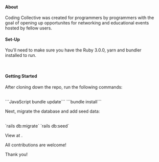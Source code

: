 <h4>About</h4>
<p>Coding Collective was created for programmers by programmers with the goal of opening up opportunites for networking and educational events hosted by fellow users.</p>

<h4>Set-Up</h4>
<p>You'll need to make sure you have the Ruby 3.0.0, yarn and  bundler installed to run.</p><br/>

<h4>Getting Started</h4>
<p>After cloning down the repo, run the following commands:</p><br/>
<span>```JavaScript bundle update```</span>
<span>```bundle install```</span>

<p>Next, migrate the database and add seed data:</p><br/>
<span>`rails db:migrate`</span>
<span>`rails db:seed`</span>

<p>View at <a href="localhost:3000"><a>.</p>

<p>All contributions are welcome!</p>
<p>Thank you!</p>